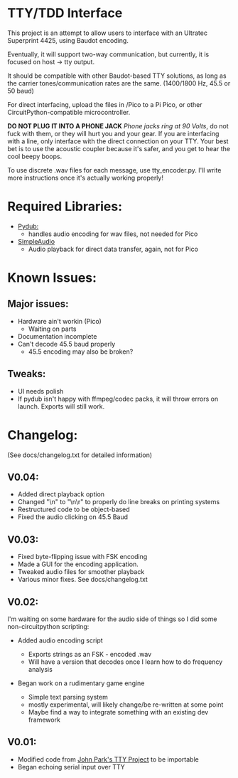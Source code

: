 # TTY/TDD Interface
This project is an attempt to allow users to interface with an Ultratec Superprint 4425, using Baudot encoding.

Eventually, it will support two-way communication, but currently, it is focused on host -> tty output. 

It should be compatible with other Baudot-based TTY solutions, as long as the carrier tones/communication rates are the same. (1400/1800 Hz, 45.5 or 50 baud)

For direct interfacing, upload the files in /Pico to a Pi Pico, or other CircuitPython-compatible microcontroller. 

**DO NOT PLUG IT INTO A PHONE JACK**
*Phone jacks ring at 90 Volts*, do not fuck with them, or they will hurt you and your gear. If you are interfacing with a line, only interface with the direct connection on your TTY. 
Your best bet is to use the acoustic coupler because it's safer, and you get to hear the cool beepy boops.

To use discrete .wav files for each message, use tty_encoder.py. I'll write more instructions once it's actually working properly!




# Required Libraries:
* [Pydub:](https://github.com/jiaaro/pydub)
    * handles audio encoding for wav files, not needed for Pico
* [SimpleAudio](https://simpleaudio.readthedocs.io/en/latest/)
    * Audio playback for direct data transfer, again, not for Pico


# Known Issues:
## Major issues:
* Hardware ain't workin (Pico)
    - Waiting on parts
* Documentation incomplete
* Can't decode 45.5 baud properly
    * 45.5 encoding may also be broken?


## Tweaks:
- UI needs polish
- If pydub isn't happy with ffmpeg/codec packs, it will throw errors on launch. Exports will still work.

# Changelog:
\(See docs/changelog.txt for detailed information\)
## V0.04:
* Added direct playback option
* Changed "\n" to "\n\r" to properly do line breaks on printing systems
* Restructured code to be object-based
* Fixed the audio clicking on 45.5 Baud

## V0.03:
* Fixed byte-flipping issue with FSK encoding
* Made a GUI for the encoding application.
* Tweaked audio files for smoother playback
* Various minor fixes. See docs/changelog.txt

## V0.02:
I'm waiting on some hardware for the audio side of things so I did some non-circuitpython scripting: 

* Added audio encoding script
    * Exports strings as an FSK - encoded .wav
    * Will have a version that decodes once I learn how to do frequency analysis

* Began work on a rudimentary game engine
    * Simple text parsing system
    * mostly experimental, will likely change/be re-written at some point
    * Maybe find a way to integrate something with an existing dev framework

## V0.01: 
* Modified code from [John Park's TTY Project](https://learn.adafruit.com/clue-teletype-transmitter/code-the-tty-transmitter) to be importable
* Began echoing serial input over TTY

